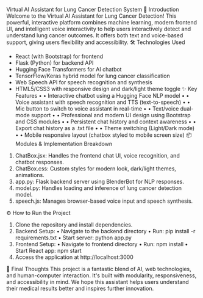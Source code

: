 Virtual AI Assistant for Lung Cancer Detection System
🚀 Introduction
Welcome to the Virtual AI Assistant for Lung Cancer Detection! This powerful, interactive platform combines machine learning, modern frontend UI, and intelligent voice interactivity to help users interactively detect and understand lung cancer outcomes. It offers both text and voice-based support, giving users flexibility and accessibility.
🛠️ Technologies Used
- React (with Bootstrap) for frontend
- Flask (Python) for backend API
- Hugging Face Transformers for AI chatbot
- TensorFlow/Keras hybrid model for lung cancer classification
- Web Speech API for speech recognition and synthesis
- HTML5/CSS3 with responsive design and dark/light theme toggle
✨ Key Features
•	• Interactive chatbot using a Hugging Face NLP model
•	• Voice assistant with speech recognition and TTS (text-to-speech)
•	• Mic button to switch to voice assistant in real-time
•	• Text/voice dual-mode support
•	• Professional and modern UI design using Bootstrap and CSS modules
•	• Persistent chat history and context awareness
•	• Export chat history as a .txt file
•	• Theme switching (Light/Dark mode)
•	• Mobile responsive layout (chatbox styled to mobile screen size)
📦 Modules & Implementation Breakdown
1. ChatBox.jsx: Handles the frontend chat UI, voice recognition, and chatbot responses.
2. ChatBox.css: Custom styles for modern look, dark/light themes, animations.
3. app.py: Flask backend server using BlenderBot for NLP responses.
4. model.py: Handles loading and inference of lung cancer detection model.
5. speech.js: Manages browser-based voice input and speech synthesis.

⚙️ How to Run the Project
1. Clone the repository and install dependencies.
2. Backend Setup:
   • Navigate to the backend directory
   • Run: pip install -r requirements.txt
   • Start server: python app.py
3. Frontend Setup:
   • Navigate to frontend directory
   • Run: npm install
   • Start React app: npm start
4. Access the application at http://localhost:3000

🎉 Final Thoughts
This project is a fantastic blend of AI, web technologies, and human-computer interaction. It's built with modularity, responsiveness, and accessibility in mind. We hope this assistant helps users understand their medical results better and inspires further innovation.
